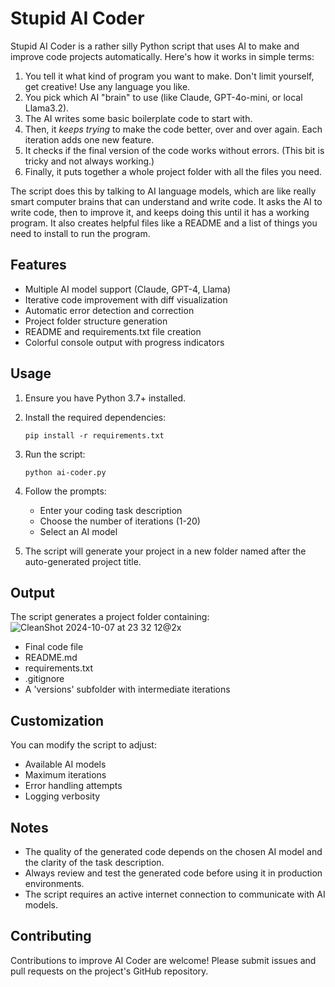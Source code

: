 # Stupid AI Coder

Stupid AI Coder is a rather silly Python script that uses AI to make and improve code projects automatically. Here's how it works in simple terms:

1. You tell it what kind of program you want to make. Don't limit yourself, get creative! Use any language you like.
2. You pick which AI "brain" to use (like Claude, GPT-4o-mini, or local Llama3.2).
3. The AI writes some basic boilerplate code to start with.
4. Then, it _keeps trying_ to make the code better, over and over again. Each iteration adds one new feature.
5. It checks if the final version of the code works without errors. (This bit is tricky and not always working.)
6. Finally, it puts together a whole project folder with all the files you need.

The script does this by talking to AI language models, which are like really smart computer brains that can understand and write code. It asks the AI to write code, then to improve it, and keeps doing this until it has a working program. It also creates helpful files like a README and a list of things you need to install to run the program.

## Features

- Multiple AI model support (Claude, GPT-4, Llama)
- Iterative code improvement with diff visualization
- Automatic error detection and correction
- Project folder structure generation
- README and requirements.txt file creation
- Colorful console output with progress indicators

## Usage

1. Ensure you have Python 3.7+ installed.

2. Install the required dependencies:
   ```
   pip install -r requirements.txt
   ```

3. Run the script:
   ```
   python ai-coder.py
   ```

4. Follow the prompts:
   - Enter your coding task description
   - Choose the number of iterations (1-20)
   - Select an AI model

5. The script will generate your project in a new folder named after the auto-generated project title.

## Output

The script generates a project folder containing:
![CleanShot 2024-10-07 at 23 32 12@2x](https://github.com/user-attachments/assets/46f0f59f-6e97-4d99-ab5b-c1f0bd8d7909)

- Final code file
- README.md
- requirements.txt
- .gitignore
- A 'versions' subfolder with intermediate iterations

## Customization

You can modify the script to adjust:

- Available AI models
- Maximum iterations
- Error handling attempts
- Logging verbosity

## Notes

- The quality of the generated code depends on the chosen AI model and the clarity of the task description.
- Always review and test the generated code before using it in production environments.
- The script requires an active internet connection to communicate with AI models.

## Contributing

Contributions to improve AI Coder are welcome! Please submit issues and pull requests on the project's GitHub repository.
